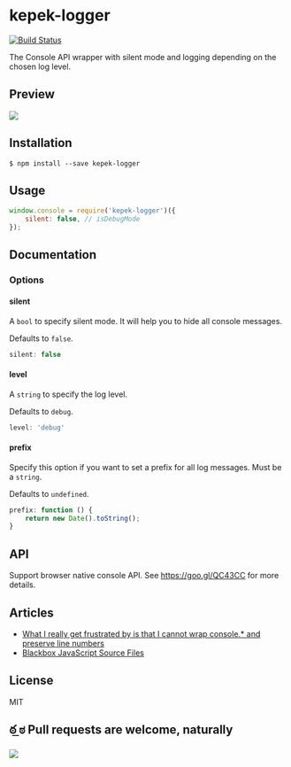 # kepek-logger

[![Build Status](https://secure.travis-ci.org/kepek/kepek-logger.png?branch=master)](http://travis-ci.org/kepek/kepek-logger)

The Console API wrapper with silent mode and logging depending on the chosen log level.

## Preview

![](http://kechner.name/github/kepek-logger/preview.png)

## Installation

```
$ npm install --save kepek-logger
```

## Usage

```js
window.console = require('kepek-logger')({
    silent: false, // isDebugMode
});
```

## Documentation

### Options

#### silent

A ``bool`` to specify silent mode. It will help you to hide all console messages.

Defaults to ``false``.

```js
silent: false
```


#### level

A ``string`` to specify the log level. 

Defaults to ``debug``.

```js
level: 'debug'
```

#### prefix

Specify this option if you want to set a prefix for all log messages. Must be a ``string``.

Defaults to ``undefined``.

```js
prefix: function () {
    return new Date().toString();
}
```

## API

Support browser native console API. See https://goo.gl/QC43CC for more details.

## Articles

- [What I really get frustrated by is that I cannot wrap console.* and preserve line numbers](https://gist.github.com/paulirish/c307a5a585ddbcc17242)
- [Blackbox JavaScript Source Files](https://developer.chrome.com/devtools/docs/blackboxing)

## License

MIT

## ఠ ͟ಠ Pull requests are welcome, naturally

![](http://i.imgur.com/Ikzywtp.gif)
